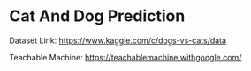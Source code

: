 # Cat And Dog Prediction

Dataset Link: https://www.kaggle.com/c/dogs-vs-cats/data

Teachable Machine: https://teachablemachine.withgoogle.com/
